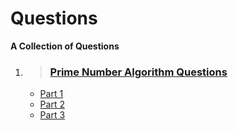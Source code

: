 # Questions
**A Collection of Questions**

1. > ### [Prime Number Algorithm Questions](./prime-number-check-algorithm)
    - [Part 1](./prime-number-check-algorithm/part-1)
    - [Part 2](./prime-number-check-algorithm/part-2)
    - [Part 3](./prime-number-check-algorithm/part-3)
